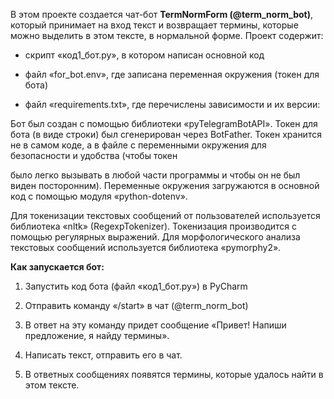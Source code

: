 В этом проекте создается чат-бот **TermNormForm (@term_norm_bot)**, который принимает на вход текст и возвращает термины, которые можно выделить в этом тексте, в нормальной форме. Проект содержит:

- скрипт «код1_бот.py», в котором написан основной код

- файл «for_bot.env», где записана переменная окружения (токен для бота)

- файл «requirements.txt», где перечислены зависимости и их версии:


Бот был создан с помощью библиотеки «pyTelegramBotAPI». Токен для бота (в виде строки) был сгенерирован через BotFather. Токен хранится не в самом коде, а в файле с переменными окружения для безопасности и удобства (чтобы токен

было легко вызывать в любой части программы и чтобы он не был виден посторонним). Переменные окружения загружаются в основной код с помощью модуля «python-dotenv».

Для токенизации текстовых сообщений от пользователей используется библиотека «nltk» (RegexpTokenizer). Токенизация производится с помощью регулярных выражений. Для морфологического анализа текстовых сообщений используется библиотека «pymorphy2».


**Как запускается бот:**

1) Запустить код бота (файл «код1_бот.py») в PyCharm

2) Отправить команду «/start» в чат (@term_norm_bot)

3) В ответ на эту команду придет сообщение «Привет! Напиши предложение, я найду термины».

4) Написать текст, отправить его в чат.

5) В ответных сообщениях появятся термины, которые удалось найти в этом тексте.
